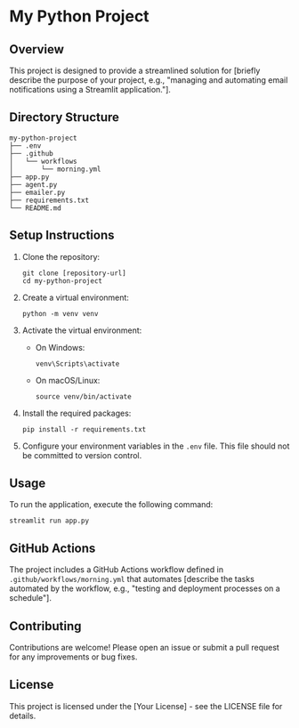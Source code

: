 # My Python Project

## Overview
This project is designed to provide a streamlined solution for [briefly describe the purpose of your project, e.g., "managing and automating email notifications using a Streamlit application."].

## Directory Structure
```
my-python-project
├── .env
├── .github
│   └── workflows
│       └── morning.yml
├── app.py
├── agent.py
├── emailer.py
├── requirements.txt
└── README.md
```

## Setup Instructions
1. Clone the repository:
   ```
   git clone [repository-url]
   cd my-python-project
   ```

2. Create a virtual environment:
   ```
   python -m venv venv
   ```

3. Activate the virtual environment:
   - On Windows:
     ```
     venv\Scripts\activate
     ```
   - On macOS/Linux:
     ```
     source venv/bin/activate
     ```

4. Install the required packages:
   ```
   pip install -r requirements.txt
   ```

5. Configure your environment variables in the `.env` file. This file should not be committed to version control.

## Usage
To run the application, execute the following command:
```
streamlit run app.py
```

## GitHub Actions
The project includes a GitHub Actions workflow defined in `.github/workflows/morning.yml` that automates [describe the tasks automated by the workflow, e.g., "testing and deployment processes on a schedule"].

## Contributing
Contributions are welcome! Please open an issue or submit a pull request for any improvements or bug fixes.

## License
This project is licensed under the [Your License] - see the LICENSE file for details.